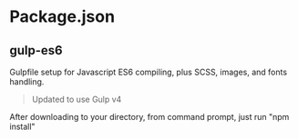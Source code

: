 # Package.json
## gulp-es6
Gulpfile setup for Javascript ES6 compiling, plus SCSS, images, and fonts handling.

> Updated to use Gulp v4

After downloading to your directory, from command prompt, just run "npm install"
